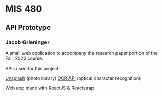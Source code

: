 # MIS 480

## API Prototype

### Jacob Grieninger

A small web application to accompany the research paper portion of the Fall, 2022 course.

APIs used for this project:

[Unsplash](https://unsplash.com/developers) (photo library)
[OCR API](https://ocr.space/ocrapi) (optical character recognition)

Web app made with ReactJS & Reactstrap.
